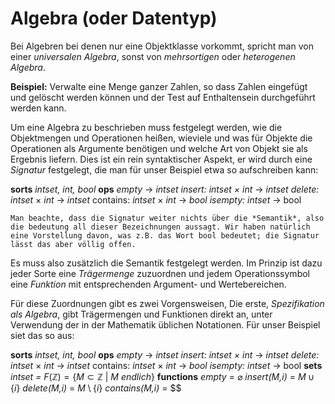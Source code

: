 # Algebra (oder Datentyp)

Bei Algebren bei denen nur eine Objektklasse vorkommt, spricht man von einer *universalen Algebra*, sonst von *mehrsortigen* oder *heterogenen Algebra*.

**Beispiel:** Verwalte eine Menge ganzer Zahlen, so dass Zahlen eingefügt und gelöscht werden können und der Test auf Enthaltensein durchgeführt werden kann.

Um eine Algebra zu beschrieben muss festgelegt werden, wie die Objektmengen und Operationen heißen, wieviele und was für Objekte die Operationen als Argumente benötigen und welche Art von Objekt sie als Ergebnis liefern.
Dies ist ein rein syntaktischer Aspekt, er wird durch eine *Signatur* festgelegt, die man für unser Beispiel etwa so aufschreiben kann:

**sorts**    *intset, int, bool*
**ops**        *empty*                                     ->  *intset*
	        *insert:*        *intset $\times$ int*          ->  *intset*
			*delete:*       *intset* $\times$ *int*          ->  *intset*
			contains:    *intset* $\times$ *int*         ->  *bool*
			*isempty:*     *intset*                  ->  bool

```ad-info
Man beachte, dass die Signatur weiter nichts über die *Semantik*, also die bedeutung all dieser Bezeichnungen aussagt. Wir haben natürlich eine Vorstellung davon, was z.B. das Wort bool bedeutet; die Signatur lässt das aber völlig offen.
```

Es muss also zusätzlich die Semantik festgelegt werden. Im Prinzip ist dazu jeder Sorte eine *Trägermenge* zuzuordnen und jedem Operationssymbol eine *Funktion* mit entsprechenden Argument- und Wertebereichen.

Für diese Zuordnungen gibt es zwei Vorgensweisen,
Die erste, *Spezifikation als Algebra*, gibt Trägermengen und Funktionen direkt an, unter Verwendung der in der Mathematik üblichen Notationen.
Für unser Beispiel siet das so aus:

**sorts**    *intset, int, bool*
**ops**        *empty*                                     ->  *intset*
	        *insert:*        *intset $\times$ int*          ->  *intset*
			*delete:*       *intset* $\times$ *int*          ->  *intset*
			contains:    *intset* $\times$ *int*         ->  *bool*
			*isempty:*     *intset*                  ->  bool
**sets**        *intset =* $F(\mathbb{Z}) = \{M \subset \mathbb{Z}~|~M~endlich\}$
**functions**
                *empty*                                    = $\varnothing$
			*insert(M,i)*                              = $M \cup \{i\}$
			*delete(M,i)*                             = $M \setminus \{i\}$
			*contains(M,i)*                         = $$
			
